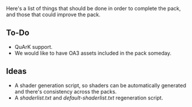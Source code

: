 Here's a list of things that should be done in order to complete the pack, and those that could improve the pack.

## To-Do

* QuArK support.
* We would like to have OA3 assets included in the pack someday.

## Ideas

* A shader generation script, so shaders can be automatically generated and there's consistency across the packs.
* A _shaderlist.txt_ and _default-shaderlist.txt_ regeneration script.

